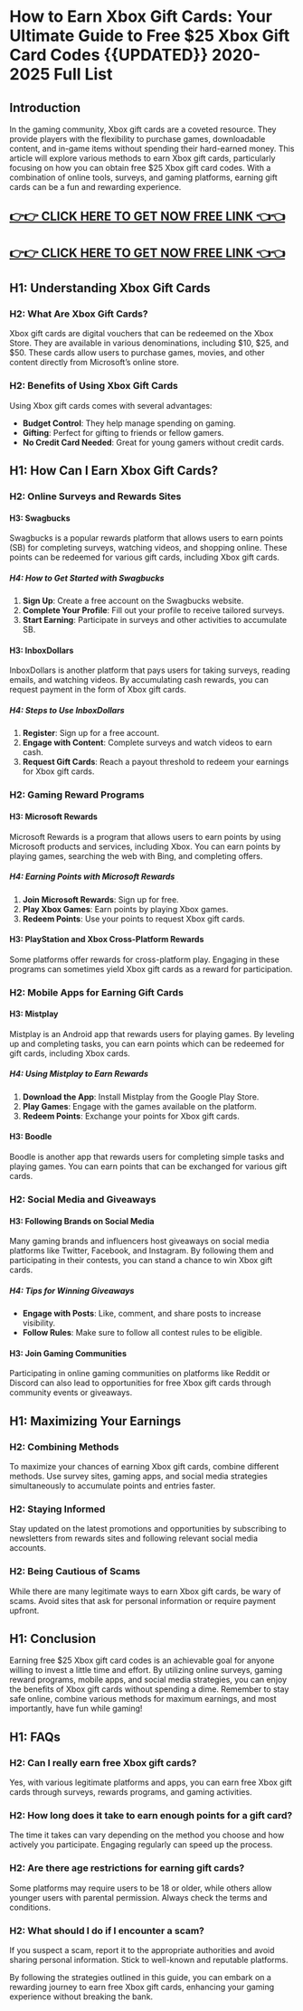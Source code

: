 # How to Earn Xbox Gift Cards: Your Ultimate Guide to Free $25 Xbox Gift Card Codes {{UPDATED}} 2020-2025 Full List 

## Introduction

In the gaming community, Xbox gift cards are a coveted resource. They provide players with the flexibility to purchase games, downloadable content, and in-game items without spending their hard-earned money. This article will explore various methods to earn Xbox gift cards, particularly focusing on how you can obtain free $25 Xbox gift card codes. With a combination of online tools, surveys, and gaming platforms, earning gift cards can be a fun and rewarding experience.

[👉👉 CLICK HERE TO GET NOW FREE LINK 👈👈](https://todaylink.site/freegiftcard/)
--
[👉👉 CLICK HERE TO GET NOW FREE LINK 👈👈](https://todaylink.site/freegiftcard/)
--



## H1: Understanding Xbox Gift Cards

### H2: What Are Xbox Gift Cards?

Xbox gift cards are digital vouchers that can be redeemed on the Xbox Store. They are available in various denominations, including $10, $25, and $50. These cards allow users to purchase games, movies, and other content directly from Microsoft’s online store. 

### H2: Benefits of Using Xbox Gift Cards

Using Xbox gift cards comes with several advantages:
- **Budget Control**: They help manage spending on gaming.
- **Gifting**: Perfect for gifting to friends or fellow gamers.
- **No Credit Card Needed**: Great for young gamers without credit cards.

## H1: How Can I Earn Xbox Gift Cards?

### H2: Online Surveys and Rewards Sites

#### H3: Swagbucks

Swagbucks is a popular rewards platform that allows users to earn points (SB) for completing surveys, watching videos, and shopping online. These points can be redeemed for various gift cards, including Xbox gift cards.

##### H4: How to Get Started with Swagbucks
1. **Sign Up**: Create a free account on the Swagbucks website.
2. **Complete Your Profile**: Fill out your profile to receive tailored surveys.
3. **Start Earning**: Participate in surveys and other activities to accumulate SB.

#### H3: InboxDollars

InboxDollars is another platform that pays users for taking surveys, reading emails, and watching videos. By accumulating cash rewards, you can request payment in the form of Xbox gift cards.

##### H4: Steps to Use InboxDollars
1. **Register**: Sign up for a free account.
2. **Engage with Content**: Complete surveys and watch videos to earn cash.
3. **Request Gift Cards**: Reach a payout threshold to redeem your earnings for Xbox gift cards.

### H2: Gaming Reward Programs

#### H3: Microsoft Rewards

Microsoft Rewards is a program that allows users to earn points by using Microsoft products and services, including Xbox. You can earn points by playing games, searching the web with Bing, and completing offers.

##### H4: Earning Points with Microsoft Rewards
1. **Join Microsoft Rewards**: Sign up for free.
2. **Play Xbox Games**: Earn points by playing Xbox games.
3. **Redeem Points**: Use your points to request Xbox gift cards.

#### H3: PlayStation and Xbox Cross-Platform Rewards

Some platforms offer rewards for cross-platform play. Engaging in these programs can sometimes yield Xbox gift cards as a reward for participation.

### H2: Mobile Apps for Earning Gift Cards

#### H3: Mistplay

Mistplay is an Android app that rewards users for playing games. By leveling up and completing tasks, you can earn points which can be redeemed for gift cards, including Xbox cards.

##### H4: Using Mistplay to Earn Rewards
1. **Download the App**: Install Mistplay from the Google Play Store.
2. **Play Games**: Engage with the games available on the platform.
3. **Redeem Points**: Exchange your points for Xbox gift cards.

#### H3: Boodle

Boodle is another app that rewards users for completing simple tasks and playing games. You can earn points that can be exchanged for various gift cards.

### H2: Social Media and Giveaways

#### H3: Following Brands on Social Media

Many gaming brands and influencers host giveaways on social media platforms like Twitter, Facebook, and Instagram. By following them and participating in their contests, you can stand a chance to win Xbox gift cards.

##### H4: Tips for Winning Giveaways
- **Engage with Posts**: Like, comment, and share posts to increase visibility.
- **Follow Rules**: Make sure to follow all contest rules to be eligible.

#### H3: Join Gaming Communities

Participating in online gaming communities on platforms like Reddit or Discord can also lead to opportunities for free Xbox gift cards through community events or giveaways.

## H1: Maximizing Your Earnings

### H2: Combining Methods

To maximize your chances of earning Xbox gift cards, combine different methods. Use survey sites, gaming apps, and social media strategies simultaneously to accumulate points and entries faster.

### H2: Staying Informed

Stay updated on the latest promotions and opportunities by subscribing to newsletters from rewards sites and following relevant social media accounts.

### H2: Being Cautious of Scams

While there are many legitimate ways to earn Xbox gift cards, be wary of scams. Avoid sites that ask for personal information or require payment upfront.

## H1: Conclusion

Earning free $25 Xbox gift card codes is an achievable goal for anyone willing to invest a little time and effort. By utilizing online surveys, gaming reward programs, mobile apps, and social media strategies, you can enjoy the benefits of Xbox gift cards without spending a dime. Remember to stay safe online, combine various methods for maximum earnings, and most importantly, have fun while gaming!

## H1: FAQs

### H2: Can I really earn free Xbox gift cards?

Yes, with various legitimate platforms and apps, you can earn free Xbox gift cards through surveys, rewards programs, and gaming activities.

### H2: How long does it take to earn enough points for a gift card?

The time it takes can vary depending on the method you choose and how actively you participate. Engaging regularly can speed up the process.

### H2: Are there age restrictions for earning gift cards?

Some platforms may require users to be 18 or older, while others allow younger users with parental permission. Always check the terms and conditions.

### H2: What should I do if I encounter a scam?

If you suspect a scam, report it to the appropriate authorities and avoid sharing personal information. Stick to well-known and reputable platforms.

By following the strategies outlined in this guide, you can embark on a rewarding journey to earn free Xbox gift cards, enhancing your gaming experience without breaking the bank.

